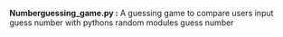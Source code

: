 **Numberguessing_game.py :**
A guessing game to compare users input guess number with pythons random modules guess number
